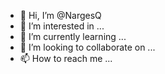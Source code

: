 - 👋 Hi, I’m @NargesQ
- 👀 I’m interested in ...
- 🌱 I’m currently learning ...
- 💞️ I’m looking to collaborate on ...
- 📫 How to reach me ...

<!---
NargesQ/NargesQ is a ✨ special ✨ repository because its `README.md` (this file) appears on your GitHub profile.
You can click the Preview link to take a look at your changes.
--->
